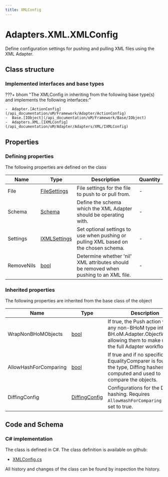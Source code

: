 ```yaml
---
title: XMLConfig
---
```


# Adapters.XML.XMLConfig

Define configuration settings for pushing and pulling XML files using the XML Adapter.

## Class structure

### Implemented interfaces and base types

???+ bhom "The XMLConfig in inheriting from the following base type(s) and implements the following interfaces:"

    -  Adapter.[ActionConfig](/api_documentation/oM/Framework/Adapter/ActionConfig)
    -  Base.[IObject](/api_documentation/oM/Framework/Base/IObject)
    -  Adapters.XML.[IXMLConfig](/api_documentation/oM/Adapter/Adapters/XML/IXMLConfig)


## Properties



### Defining properties

The following properties are defined on the class

| Name             | Type             | Description      | Quantity         |
|------------------|------------------|------------------|------------------|
| File | [FileSettings](/api_documentation/oM/Framework/Adapter/FileSettings) | File settings for the file to push to or pull from. | - |
| Schema | [Schema](/api_documentation/oM/Adapter/Adapters/XML/Enums/Schema) | Define the schema which the XML Adapter should be operating with. | - |
| Settings | [IXMLSettings](/api_documentation/oM/Adapter/Adapters/XML/Settings/IXMLSettings) | Set optional settings to use when pushing or pulling XML based on the chosen schema. | - |
| RemoveNils | [bool](https://learn.microsoft.com/en-us/dotnet/api/System.Boolean?view=netstandard-2.0) | Determine whether 'nil' XML attributes should be removed when pushing to an XML file. | - |


### Inherited properties
The following properties are inherited from the base class of the object

| Name             | Type             | Description      | Quantity         |
|------------------|------------------|------------------|------------------|
| WrapNonBHoMObjects | [bool](https://learn.microsoft.com/en-us/dotnet/api/System.Boolean?view=netstandard-2.0) | If true, the Push action wraps any non-BHoM type into a BH.oM.Adapter.ObjectWrapper, allowing them to make use of the full Adapter workflow. | - |
| AllowHashForComparing | [bool](https://learn.microsoft.com/en-us/dotnet/api/System.Boolean?view=netstandard-2.0) | If true and if no specific EqualityComparer is found for the type, Diffing hashes are computed and used to compare the objects. | - |
| DiffingConfig | [DiffingConfig](/api_documentation/oM/Framework/Diffing/DiffingConfig) | Configurations for the Diffing hashing. Requires `AllowHashForComparing` to be set to true. | - |


## Code and Schema

### C# implementation

The class is defined in C#. The class definition is available on github:

- [XMLConfig.cs](https://github.com/BHoM/XML_Toolkit/blob/develop/XML_oM/Config/XMLConfig.cs)

All history and changes of the class can be found by inspection the history.
